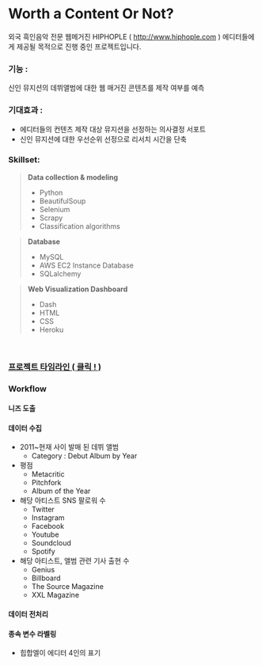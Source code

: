 # Worth a Content Or Not?

외국 흑인음악 전문 웹메거진 HIPHOPLE ( http://www.hiphople.com ) 에디터들에게 제공될 목적으로 진행 중인 프로젝트입니다.

### 기능 :
신인 뮤지션의 데뷔앨범에 대한 웹 매거진 콘텐츠를 제작 여부를 예측

### 기대효과 :
- 에디터들의 컨텐츠 제작 대상 뮤지션을 선정하는 의사결정 서포트
- 신인 뮤지션에 대한 우선순위 선정으로 리서치 시간을 단축

### Skillset:
>**Data collection & modeling**  
>- Python  
>- BeautifulSoup  
>- Selenium  
>- Scrapy  
>- Classification algorithms  

>**Database**  
>- MySQL  
>- AWS EC2 Instance Database  
>- SQLalchemy  

>**Web Visualization Dashboard**  
>- Dash  
>- HTML  
>- CSS  
>- Heroku  

<br>

### [프로젝트 타임라인 ( 클릭 ! )](https://github.com/lucaseo/debut-artist-go-or-no-go/blob/master/project_timeline.md)



### Workflow

#### 니즈 도출

#### 데이터 수집

- 2011~현재 사이 발매 된 데뷔 앨범
	- Category : Debut Album by Year
- 평점
	- Metacritic
	- Pitchfork
	- Album of the Year
- 해당 아티스트 SNS 팔로워 수
	- Twitter
	- Instagram
	- Facebook
	- Youtube
	- Soundcloud
	- Spotify
- 해당 아티스트, 앨범 관련 기사 출현 수
	- Genius
	- Billboard
	- The Source Magazine
	- XXL Magazine

#### 데이터 전처리

#### 종속 변수 라벨링

- 힙합엘이 에디터 4인의 표기